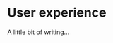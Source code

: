 
# User experience

<!--{
  "title": "User experience",
  "status": 0
}-->

A little bit of writing...